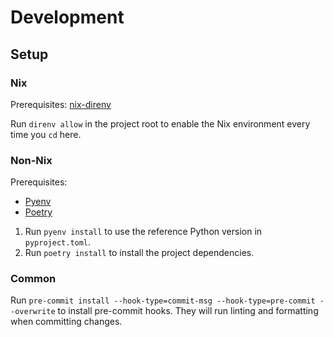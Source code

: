 # Development

## Setup

### Nix

Prerequisites: [nix-direnv](https://github.com/nix-community/nix-direnv)

Run `direnv allow` in the project root to enable the Nix environment every time you `cd` here.

### Non-Nix

Prerequisites:

- [Pyenv](https://github.com/pyenv/pyenv)
- [Poetry](https://python-poetry.org/docs/#installation)

1. Run `pyenv install` to use the reference Python version in `pyproject.toml`.
1. Run `poetry install` to install the project dependencies.

### Common

Run `pre-commit install --hook-type=commit-msg --hook-type=pre-commit --overwrite` to install
pre-commit hooks. They will run linting and formatting when committing changes.
